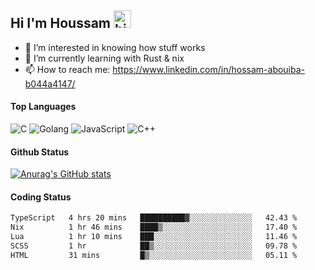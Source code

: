 ## Hi I'm Houssam <img src="https://user-images.githubusercontent.com/1303154/88677602-1635ba80-d120-11ea-84d8-d263ba5fc3c0.gif" width="28px" alt="hi">

- 👀 I’m interested in knowing how stuff works
- 🔭 I’m currently learning with Rust & nix
- 📫 How to reach me: https://www.linkedin.com/in/hossam-abouiba-b044a4147/

#### Top Languages

![C](https://img.shields.io/badge/c-%2300599C.svg?style=for-the-badge&logo=c&logoColor=white)
![Golang](https://img.shields.io/badge/go-blue?style=for-the-badge&logo=Goland)
![JavaScript](https://img.shields.io/badge/javascript-%23323330.svg?style=for-the-badge&logo=javascript&logoColor=%23F7DF1E)
![C++](https://img.shields.io/badge/C%2B%2B-blue?style=for-the-badge&logo=C%2B%2B)


#### Github Status
[![Anurag's GitHub stats](https://github-readme-stats.vercel.app/api?username=0xhoussam&theme=tokyonight)](https://github.com/anuraghazra/github-readme-stats)

#### Coding Status
<!--START_SECTION:waka-->

```txt
TypeScript   4 hrs 20 mins   ██████████▓░░░░░░░░░░░░░░   42.43 %
Nix          1 hr 46 mins    ████▒░░░░░░░░░░░░░░░░░░░░   17.40 %
Lua          1 hr 10 mins    ███░░░░░░░░░░░░░░░░░░░░░░   11.46 %
SCSS         1 hr            ██▒░░░░░░░░░░░░░░░░░░░░░░   09.78 %
HTML         31 mins         █▒░░░░░░░░░░░░░░░░░░░░░░░   05.11 %
```

<!--END_SECTION:waka-->
